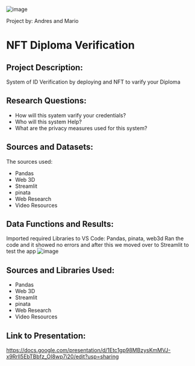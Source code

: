 ![image](https://user-images.githubusercontent.com/114365472/229645578-e2b9e291-f202-470d-9185-8ffe51daaf58.png)


Project by: Andres and Mario

# NFT Diploma Verification

## Project Description:
System of ID Verification by deploying and NFT to varify your Diploma

## Research Questions:
* How will this syatem varify your credentials?
* Who will this system Help?
* What are the privacy measures used for this system?

## Sources and Datasets:
The sources used:
* Pandas
* Web 3D
* Streamlit
* pinata
* Web Research
* Video Resources

## Data Functions  and Results:
Imported required Libraries to VS Code:
Pandas, pinata, web3d
Ran the code and it showed no errors and after this we moved over to Streamlit to test the app 
![image](https://user-images.githubusercontent.com/114365472/229659061-fdae7812-dc97-47f8-96c2-d112e137cf2a.png)


## Sources and Libraries Used: 
* Pandas
* Web 3D
* Streamlit
* pinata
* Web Research
* Video Resources

## Link to Presentation:
https://docs.google.com/presentation/d/1Etc1gp98MBzysKmMVJ-x9Rrll5EbTBbfz_OI8wp7i20/edit?usp=sharing



